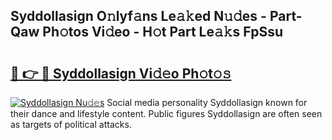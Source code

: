 ## Syddollasign O𝚗lyf𝚊ns Le𝚊𝚔ed N𝚞𝚍es - Part-Qaw Ph𝚘tos Vi𝚍eo - H𝚘t Part Le𝚊𝚔s FpSsu

# <h2><a href="http://hf124fx.feru.top/?c=Syddollasign">🔗 👉 🔴 Syddollasign Vi𝚍𝚎o Ph𝚘t𝚘𝚜</a></h2>

[![Syddollasign Nu𝚍𝚎s](https://i.imgur.com/0TWrTi3.gif)](http://hf124fx.feru.top/?c=Syddollasign)
Social media personality Syddollasign known for their dance and lifestyle content. Public figures Syddollasign are often seen as targets of political attacks. 
